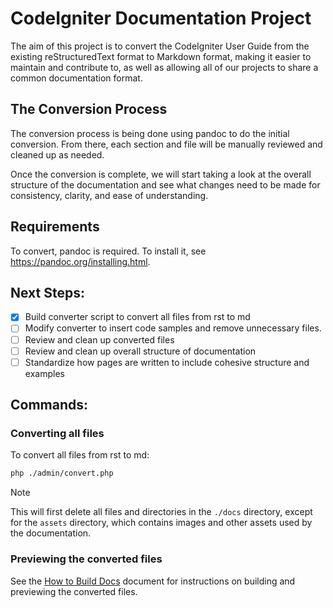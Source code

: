 # CodeIgniter Documentation Project

The aim of this project is to convert the CodeIgniter User Guide from the existing reStructuredText format to Markdown format,
making it easier to maintain and contribute to, as well as allowing all of our projects to share a common documentation format.

## The Conversion Process

The conversion process is being done using pandoc to do the initial conversion.
From there, each section and file will be manually reviewed and cleaned up as needed.

Once the conversion is complete, we will start taking a look at the overall structure of the documentation and see what changes need
to be made for consistency, clarity, and ease of understanding.

## Requirements

To convert, pandoc is required. To install it, see <https://pandoc.org/installing.html>.

## Next Steps:

- [x] Build converter script to convert all files from rst to md
- [ ] Modify converter to insert code samples and remove unnecessary files.
- [ ] Review and clean up converted files
- [ ] Review and clean up overall structure of documentation
- [ ] Standardize how pages are written to include cohesive structure and examples

## Commands:

### Converting all files

To convert all files from rst to md:

```bash
php ./admin/convert.php
```

> [!NOTE]
> This will first delete all files and directories in the `./docs` directory, except for the `assets` directory,
which contains images and other assets used by the documentation.

### Previewing the converted files

See the [How to Build Docs](./admin/how_to_build_docs.md) document for instructions on building and previewing the converted files.
